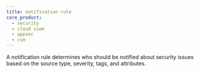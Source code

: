 ```yaml
---
title: notification rule
core_product:
  - security
  - cloud siem
  - appsec
  - csm
---
```

A notification rule determines who should be notified about security issues based on the source type, severity, tags, and attributes.